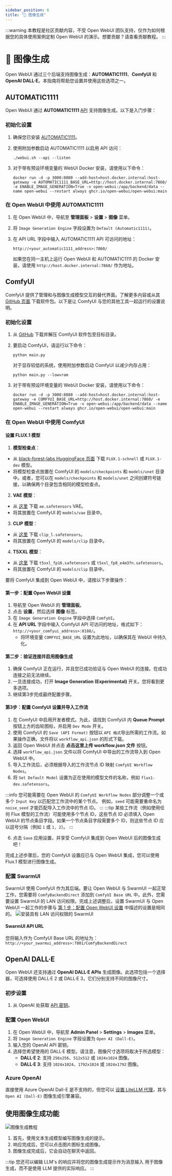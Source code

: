 ```yaml
---
sidebar_position: 6
title: "🎨 图像生成"
---
```


:::warning
本教程是社区贡献内容，不受 Open WebUI 团队支持，仅作为如何根据您的具体使用案例定制 Open WebUI 的演示。想要贡献？请查看贡献教程。
:::

# 🎨 图像生成

Open WebUI 通过三个后端支持图像生成：**AUTOMATIC1111**、**ComfyUI** 和 **OpenAI DALL·E**。本指南将帮助您设置并使用这些选项之一。

## AUTOMATIC1111

Open WebUI 通过 **AUTOMATIC1111** [API](https://github.com/AUTOMATIC1111/stable-diffusion-webui/wiki/API) 支持图像生成。以下是入门步骤：

### 初始化设置

1. 确保您已安装 [AUTOMATIC1111](https://github.com/AUTOMATIC1111/stable-diffusion-webui)。
2. 使用附加参数启动 AUTOMATIC1111 以启用 API 访问：

   ```
   ./webui.sh --api --listen
   ```

3. 对于带有预设环境变量的 WebUI Docker 安装，请使用以下命令：

   ```
   docker run -d -p 3000:8080 --add-host=host.docker.internal:host-gateway -e AUTOMATIC1111_BASE_URL=http://host.docker.internal:7860/ -e ENABLE_IMAGE_GENERATION=True -v open-webui:/app/backend/data --name open-webui --restart always ghcr.io/open-webui/open-webui:main
   ```

### 在 Open WebUI 中使用 AUTOMATIC1111

1. 在 Open WebUI 中，导航至 **管理面板** > **设置** > **图像** 菜单。
2. 将 `Image Generation Engine` 字段设置为 `Default (Automatic1111)`。
3. 在 API URL 字段中输入 AUTOMATIC1111 API 可访问的地址：

   ```
   http://<your_automatic1111_address>:7860/
   ```

   如果您在同一主机上运行 Open WebUI 和 AUTOMATIC1111 的 Docker 安装，请使用 `http://host.docker.internal:7860/` 作为地址。

## ComfyUI

ComfyUI 提供了管理和与图像生成模型交互的替代界面。了解更多内容或从其 [GitHub 页面](https://github.com/comfyanonymous/ComfyUI) 下载软件包。以下是让 ComfyUI 与您的其他工具一起运行的设置说明。

### 初始化设置

1. 从 [GitHub](https://github.com/comfyanonymous/ComfyUI) 下载并解压 ComfyUI 软件包至目标目录。
2. 要启动 ComfyUI，请运行以下命令：

   ```
   python main.py
   ```

   对于显存较低的系统，使用附加参数启动 ComfyUI 以减少内存占用：

   ```
   python main.py --lowvram
   ```

3. 对于带有预设环境变量的 WebUI Docker 安装，请使用以下命令：

   ```
   docker run -d -p 3000:8080 --add-host=host.docker.internal:host-gateway -e COMFYUI_BASE_URL=http://host.docker.internal:7860/ -e ENABLE_IMAGE_GENERATION=True -v open-webui:/app/backend/data --name open-webui --restart always ghcr.io/open-webui/open-webui:main
   ```

### 在 Open WebUI 中使用 ComfyUI

#### 设置 FLUX.1 模型

1. **模型检查点**：

* 从 [black-forest-labs HuggingFace 页面](https://huggingface.co/black-forest-labs) 下载 `FLUX.1-schnell` 或 `FLUX.1-dev` 模型。
* 将模型检查点放置在 ComfyUI 的 `models/checkpoints` 和 `models/unet` 目录中。或者，您可以在 `models/checkpoints` 和 `models/unet` 之间创建符号链接，以确保两个目录包含相同的模型检查点。

2. **VAE 模型**：

* 从 [这里](https://huggingface.co/black-forest-labs/FLUX.1-schnell/blob/main/ae.safetensors) 下载 `ae.safetensors` VAE。
* 将其放置在 ComfyUI 的 `models/vae` 目录中。

3. **CLIP 模型**：

* 从 [这里](https://huggingface.co/comfyanonymous/flux_text_encoders/tree/main) 下载 `clip_l.safetensors`。
* 将其放置在 ComfyUI 的 `models/clip` 目录中。

4. **T5XXL 模型**：

* 从 [这里](https://huggingface.co/comfyanonymous/flux_text_encoders/tree/main) 下载 `t5xxl_fp16.safetensors` 或 `t5xxl_fp8_e4m3fn.safetensors`。
* 将其放置在 ComfyUI 的 `models/clip` 目录中。

要将 ComfyUI 集成到 Open WebUI 中，请按以下步骤操作：

#### 第一步：配置 Open WebUI 设置

1. 导航至 Open WebUI 的 **管理面板**。
2. 点击 **设置**，然后选择 **图像** 标签。
3. 在 `Image Generation Engine` 字段中选择 `ComfyUI`。
4. 在 **API URL** 字段中输入 ComfyUI API 可访问的地址，格式如下：`http://<your_comfyui_address>:8188/`。
   * 将环境变量 `COMFYUI_BASE_URL` 设置为此地址，以确保其在 WebUI 中持久化。

#### 第二步：验证连接并启用图像生成

1. 确保 ComfyUI 正在运行，并且您已成功验证与 Open WebUI 的连接。在成功连接之前无法继续。
2. 一旦连接成功，打开 **Image Generation (Experimental)** 开关。您将看到更多选项。
3. 继续第3步完成最终配置步骤。

#### 第3步：配置 ComfyUI 设置并导入工作流

1. 在 ComfyUI 中启用开发者模式。为此，请找到 ComfyUI 内 **Queue Prompt** 按钮上方的齿轮图标，并启用 `Dev Mode` 开关。
2. 使用 ComfyUI 的 `Save (API Format)` 按钮以 `API 格式`导出所需的工作流。如果操作正确，文件将以 `workflow_api.json` 的形式下载。
3. 返回 Open WebUI 并点击 **点击这里上传 workflow.json 文件** 按钮。
4. 选择 `workflow_api.json` 文件以将 ComfyUI 中导出的工作流导入到 Open WebUI 中。
5. 导入工作流后，必须根据导入的工作流节点 ID 映射 `ComfyUI Workflow Nodes`。
6. 将 `Set Default Model` 设置为正在使用的模型文件的名称，例如 `flux1-dev.safetensors`。

:::info
您可能需要在 Open WebUI 的 `ComfyUI Workflow Nodes` 部分调整一个或多个 `Input Key` 以匹配您工作流中的某个节点。
例如，`seed` 可能需要重命名为 `noise_seed` 才能匹配导入工作流中的节点 ID。
:::
:::tip
某些工作流（例如使用任何 Flux 模型的工作流）可能使用多个节点 ID，这些节点 ID 必须填入 Open WebUI 的节点条目字段。如果一个节点条目字段需要多个 ID，则这些节点 ID 应以逗号分隔（例如 `1` 或 `1, 2`）。
:::

6. 点击 `Save` 应用设置，并享受 ComfyUI 集成到 Open WebUI 后的图像生成吧！

完成上述步骤后，您的 ComfyUI 设置应已与 Open WebUI 集成，您可以使用 Flux.1 模型进行图像生成。

### 配置 SwarmUI

SwarmUI 使用 ComfyUI 作为其后端。要让 Open WebUI 与 SwarmUI 一起正常工作，您需要将 `ComfyBackendDirect` 添加到 `ComfyUI Base URL` 中。此外，您需要设置 SwarmUI 的 LAN 访问权限。完成上述调整后，设置 SwarmUI 与 Open WebUI 一起工作的步骤与 [第 1 步：配置 Open WebUI 设置](https://github.com/open-webui/docs/edit/main/docs/features/images.md#step-1-configure-open-webui-settings) 中描述的设置是相同的。
![安装具有 LAN 访问权限的 SwarmUI](https://github.com/user-attachments/assets/a6567e13-1ced-4743-8d8e-be526207f9f6)

#### SwarmUI API URL

您将输入作为 ComfyUI Base URL 的地址为：`http://<your_swarmui_address>:7801/ComfyBackendDirect`

## OpenAI DALL·E

Open WebUI 还支持通过 **OpenAI DALL·E APIs** 生成图像。此选项包括一个选择器，可选择使用 DALL·E 2 或 DALL·E 3，它们分别支持不同的图像尺寸。

### 初步设置

1. 从 OpenAI 处获取 [API 密钥](https://platform.openai.com/api-keys)。

### 配置 Open WebUI

1. 在 Open WebUI 中，导航至 **Admin Panel** > **Settings** > **Images** 菜单。
2. 将 `Image Generation Engine` 字段设置为 `Open AI (Dall-E)`。
3. 输入您的 OpenAI API 密钥。
4. 选择您希望使用的 DALL·E 模型。请注意，图像尺寸选项将取决于所选模型：
   * **DALL·E 2**: 支持 `256x256`、`512x512` 或 `1024x1024` 图像。
   * **DALL·E 3**: 支持 `1024x1024`、`1792x1024` 或 `1024x1792` 图像。

### Azure OpenAI

直接使用 Azure OpenAI Dall-E 是不支持的，但您可以 [设置 LiteLLM 代理](https://litellm.vercel.app/docs/image_generation)，其与 `Open AI (Dall-E)` 图像生成引擎兼容。

## 使用图像生成功能

![图像生成教程](/images/tutorial_image_generation.png)

1. 首先，使用文本生成模型编写图像生成的提示。
2. 响应完成后，您可以点击图片图标生成图像。
3. 图像生成完成后，它会自动在聊天中返回。

:::tip
    您还可以编辑 LLM&apos;s 的响应并将您的图像生成提示作为消息输入
    用于图像生成，而不是使用 LLM 提供的实际响应。
:::
